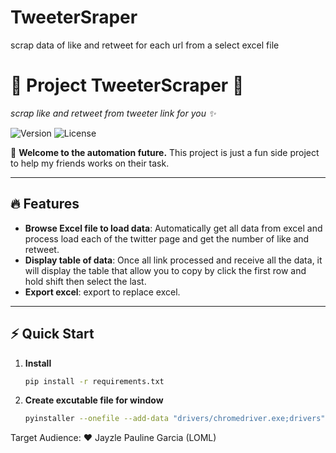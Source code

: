 # TweeterSraper
scrap data of like and retweet for each url from a select excel file

# 🌟 Project TweeterScraper 🌟  
*scrap like and retweet from tweeter link for you ✨*  

![Version](https://img.shields.io/badge/version-1.1.0-blue) ![License](https://img.shields.io/badge/license-MIT-green)  

🚀 **Welcome to the automation future.** This project is just a fun side project to help my friends works on their task.  

---

## 🔥 Features  
- **Browse Excel file to load data**: Automatically get all data from excel and process load each of the twitter page and get the number of like and retweet.  
- **Display table of data**: Once all link processed and receive all the data, it will display the table that allow you to copy by click the first row and hold shift then select the last.  
- **Export excel**: export to replace excel.  

---

## ⚡ Quick Start  

1. **Install**  
   ```bash
   pip install -r requirements.txt
   ```

2. **Create excutable file for window**
   ```bash
   pyinstaller --onefile --add-data "drivers/chromedriver.exe;drivers" main.py
   ```
   
Target Audience: 
❤️ Jayzle Pauline Garcia (LOML)
